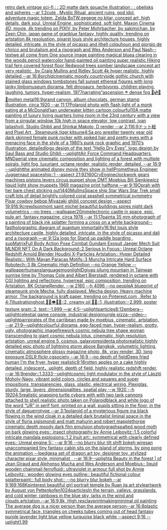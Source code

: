 [retro dark vintage sci-fi : : 2D matte dark gouache illustration : : obelisks and spheres --ar 1:2](https://www.ebank.nz/aiartgenerator?category=retro%2520dark%2520vintage%2520sci-fi%2520%3A%2520%3A%25202D%2520matte%2520dark%2520gouache%2520illustration%2520%3A%2520%3A%2520obelisks%2520and%2520spheres%2520--ar%25201%3A2)[cute , Mystic Ritual, ancient ruins, god idol, adventure,magic totem, Zelda BoTW,gegege no kitar, concept art, high details, dark soul, Unreal Engine, sophisticated, soft light, Maxon Cinema 4D, movie, 4k trending on PIXIV, by Peter Mohrbacher, by sakimichan, by Zeen Chin, japan game of granblue fantasy, highly quality, trending on artstation,8k resolustion, pixar](https://www.ebank.nz/aiartgenerator?category=cute%2520%2C%2520Mystic%2520Ritual%2C%2520ancient%2520ruins%2C%2520god%2520idol%2C%2520adventure%2Cmagic%2520totem%2C%2520Zelda%2520BoTW%2Cgegege%2520no%2520kitar%2C%2520concept%2520art%2C%2520high%2520details%2C%2520dark%2520soul%2C%2520Unreal%2520Engine%2C%2520sophisticated%2C%2520soft%2520light%2C%2520Maxon%2520Cinema%25204D%2C%2520movie%2C%25204k%2520trending%2520on%2520PIXIV%2C%2520by%2520Peter%2520Mohrbacher%2C%2520by%2520sakimichan%2C%2520by%2520Zeen%2520Chin%2C%2520japan%2520game%2520of%2520granblue%2520fantasy%2C%2520highly%2520quality%2C%2520trending%2520on%2520artstation%2C8k%2520resolustion%2C%2520pixar)[st louis style architecture houses, highly detailed, intricate, in the style of picasso and ithell colquhoun and giorgio de chirico and brutalism and a risograph and Wes Anderson and Paul Nash](https://www.ebank.nz/aiartgenerator?category=st%2520louis%2520style%2520architecture%2520houses%2C%2520highly%2520detailed%2C%2520intricate%2C%2520in%2520the%2520style%2520of%2520picasso%2520and%2520ithell%2520colquhoun%2520and%2520giorgio%2520de%2520chirico%2520and%2520brutalism%2520and%2520a%2520risograph%2520and%2520Wes%2520Anderson%2520and%2520Paul%2520Nash)[--test](https://www.ebank.nz/aiartgenerator?category=--test)[we all come from One source image painting magical blue](https://www.ebank.nz/aiartgenerator?category=we%2520all%2520come%2520from%2520One%2520source%2520image%2520painting%2520magical%2520blue)[a clearing in the woods pencil watercolor hand-painted oil painting super realistic Hiking trail fern covered forest floor Redwood trees somber landscape concept art very realistic , by Craig Mullins and Ridley Scott 4k hyper realistic, highly detailed --ar 16:8](https://www.ebank.nz/aiartgenerator?category=a%2520clearing%2520in%2520the%2520woods%2520pencil%2520watercolor%2520hand-painted%2520oil%2520painting%2520super%2520realistic%2520Hiking%2520trail%2520fern%2520covered%2520forest%2520floor%2520Redwood%2520trees%2520somber%2520landscape%2520concept%2520art%2520very%2520realistic%2520%2C%2520by%2520Craig%2520Mullins%2520and%2520Ridley%2520Scott%25204k%2520hyper%2520realistic%2C%2520highly%2520detailed%2520--ar%252016%3A8)[orchid](https://www.ebank.nz/aiartgenerator?category=orchid)[cinematic moody countryside gothic church with stained glass windows tombstones fall sunset ethereal figures with long lanky limbs](https://www.ebank.nz/aiartgenerator?category=cinematic%2520moody%2520countryside%2520gothic%2520church%2520with%2520stained%2520glass%2520windows%2520tombstones%2520fall%2520sunset%2520ethereal%2520figures%2520with%2520long%2520lanky%2520limbs)[museum diorama, felt dinosaurs, herbivores, children playing, laughing, tumors, hyper-realism, 1977](https://www.ebank.nz/aiartgenerator?category=museum%2520diorama%2C%2520felt%2520dinosaurs%2C%2520herbivores%2C%2520children%2520playing%2C%2520laughing%2C%2520tumors%2C%2520hyper-realism%2C%25201977)[narrating](https://www.ebank.nz/aiartgenerator?category=narrating)[“](https://www.ebank.nz/aiartgenerator?category=%E2%80%9C)[ascension ☂️ dense fog 🚧💿🧪🦠molten metal](https://www.ebank.nz/aiartgenerator?category=ascension%2520%E2%98%82%EF%B8%8F%2520dense%2520fog%2520%F0%9F%9A%A7%F0%9F%92%BF%F0%9F%A7%AA%F0%9F%A6%A0molten%2520metal)[16:9](https://www.ebank.nz/aiartgenerator?category=16%3A9)[grand canyon, album chocolats, german stamp illustration, circa 1920 --ar 11:17](https://www.ebank.nz/aiartgenerator?category=grand%2520canyon%2C%2520album%2520chocolats%2C%2520german%2520stamp%2520illustration%2C%2520circa%25201920%2520--ar%252011%3A17)[Polaroid photo with flash light of a monk eating at a McDonald’s](https://www.ebank.nz/aiartgenerator?category=Polaroid%2520photo%2520with%2520flash%2520light%2520of%2520a%2520monk%2520eating%2520at%2520a%2520McDonald%E2%80%99s)[an underwater kitten cartoon colourful](https://www.ebank.nz/aiartgenerator?category=an%2520underwater%2520kitten%2520cartoon%2520colourful)[10](https://www.ebank.nz/aiartgenerator?category=10)[A matte painting of luxury living quarters living room in the 23rd century with a view from a singular window 10k high in space elevator, low contrast, ivan laliashvili, Studio Ghibli and Shinkai Makoto, D render --ar 2:1](https://www.ebank.nz/aiartgenerator?category=A%2520matte%2520painting%2520of%2520luxury%2520living%2520quarters%2520living%2520room%2520in%2520the%252023rd%2520century%2520with%2520a%2520view%2520from%2520a%2520singular%2520window%252010k%2520high%2520in%2520space%2520elevator%2C%2520low%2520contrast%2C%2520ivan%2520laliashvili%2C%2520Studio%2520Ghibli%2520and%2520Shinkai%2520Makoto%2C%2520D%2520render%2520--ar%25202%3A1)[16:9](https://www.ebank.nz/aiartgenerator?category=16%3A9)[ドット絵 and Pixel Art , Steampunk,tiger,kitsune](https://www.ebank.nz/aiartgenerator?category=%E3%83%89%E3%83%83%E3%83%88%E7%B5%B5%2520and%2520Pixel%2520Art%2520%2C%2520Steampunk%2Ctiger%2Ckitsune)[4:5](https://www.ebank.nz/aiartgenerator?category=4%3A5)[a pro wrestler twenty year old dark skinned female punk rocker with spiked hair and pretty eyes with a menacing face in the style of a 1980’s punk rock graphic and 1970’s illustration, detailed](https://www.ebank.nz/aiartgenerator?category=a%2520pro%2520wrestler%2520twenty%2520year%2520old%2520dark%2520skinned%2520female%2520punk%2520rocker%2520with%2520spiked%2520hair%2520and%2520pretty%2520eyes%2520with%2520a%2520menacing%2520face%2520in%2520the%2520style%2520of%2520a%25201980%E2%80%99s%2520punk%2520rock%2520graphic%2520and%25201970%E2%80%99s%2520illustration%2C%2520detailed)[logo design of the text “Hello Dry Eyes”, logo design by Saul Bass and Studio Ghibli --uplight](https://www.ebank.nz/aiartgenerator?category=logo%2520design%2520of%2520the%2520text%2520%E2%80%9CHello%2520Dry%2520Eyes%E2%80%9D%2C%2520logo%2520design%2520by%2520Saul%2520Bass%2520and%2520Studio%2520Ghibli%2520--uplight)[Air Force Command Headquarters, MND](https://www.ebank.nz/aiartgenerator?category=Air%2520Force%2520Command%2520Headquarters%2C%2520MND)[aerial view cinematic composition and lighting of a forest with multiple spirals, light fog, luxuriant, octane render, realistic render, detailed. --ar 16:9 --uplight](https://www.ebank.nz/aiartgenerator?category=aerial%2520view%2520cinematic%2520composition%2520and%2520lighting%2520of%2520a%2520forest%2520with%2520multiple%2520spirals%2C%2520light%2520fog%2C%2520luxuriant%2C%2520octane%2520render%2C%2520realistic%2520render%2C%2520detailed.%2520--ar%252016%3A9%2520--uplight)[the animated disney movie they show in hell](https://www.ebank.nz/aiartgenerator?category=the%2520animated%2520disney%2520movie%2520they%2520show%2520in%2520hell)[Prometheus Engineer Juggernaut spaceship::1 --aspect 21:9](https://www.ebank.nz/aiartgenerator?category=Prometheus%2520Engineer%2520Juggernaut%2520spaceship%3A%3A1%2520--aspect%252021%3A9)[2160](https://www.ebank.nz/aiartgenerator?category=2160)[CryEngine](https://www.ebank.nz/aiartgenerator?category=CryEngine)[clockwork gears machines pistons levers circus puppet show DMT  Moebius Bill Sienkiewicz liquid light show muppets 1969 magazine print halftone —ar 9:19](https://www.ebank.nz/aiartgenerator?category=clockwork%2520gears%2520machines%2520pistons%2520levers%2520circus%2520puppet%2520show%2520DMT%2520%2520Moebius%2520Bill%2520Sienkiewicz%2520liquid%2520light%2520show%2520muppets%25201969%2520magazine%2520print%2520halftone%2520%E2%80%94ar%25209%3A19)[Oprah with her bare chest sticking out](https://www.ebank.nz/aiartgenerator?category=Oprah%2520with%2520her%2520bare%2520chest%2520sticking%2520out)[1440](https://www.ebank.nz/aiartgenerator?category=1440)[Mullins](https://www.ebank.nz/aiartgenerator?category=Mullins)[Space ship Star Wars Star Trek small craft lots of detail brightly colored coral seashell symmetrical symmetry Pixar cowboy bebop Miyazaki ghibli concept design --aspect 19:9](https://www.ebank.nz/aiartgenerator?category=Space%2520ship%2520Star%2520Wars%2520Star%2520Trek%2520small%2520craft%2520lots%2520of%2520detail%2520brightly%2520colored%2520coral%2520seashell%2520symmetrical%2520symmetry%2520Pixar%2520cowboy%2520bebop%2520Miyazaki%2520ghibli%2520concept%2520design%2520--aspect%252019%3A9)[16:9](https://www.ebank.nz/aiartgenerator?category=16%3A9)[crewdson](https://www.ebank.nz/aiartgenerator?category=crewdson)[mont saint michel beautiful buildings spires night dark volumetrics --no trees --wallpaper](https://www.ebank.nz/aiartgenerator?category=mont%2520saint%2520michel%2520beautiful%2520buildings%2520spires%2520night%2520dark%2520volumetrics%2520--no%2520trees%2520--wallpaper)[20mm](https://www.ebank.nz/aiartgenerator?category=20mm)[electronic castle in space, epic, pulp art, fantasy magazine, circa 1978 --ar 11:17](https://www.ebank.nz/aiartgenerator?category=electronic%2520castle%2520in%2520space%2C%2520epic%2C%2520pulp%2520art%2C%2520fantasy%2520magazine%2C%2520circa%25201978%2520--ar%252011%3A17)[paint](https://www.ebank.nz/aiartgenerator?category=paint)[a 35 mm photograph of a painting of black ink splatter forming a cross on a white background](https://www.ebank.nz/aiartgenerator?category=a%252035%2520mm%2520photograph%2520of%2520a%2520painting%2520of%2520black%2520ink%2520splatter%2520forming%2520a%2520cross%2520on%2520a%2520white%2520background)[--fast](https://www.ebank.nz/aiartgenerator?category=--fast)[holographic diagram of quantum immortality](https://www.ebank.nz/aiartgenerator?category=holographic%2520diagram%2520of%2520quantum%2520immortality)[16:9](https://www.ebank.nz/aiartgenerator?category=16%3A9)[st louis style architecture castle, highly detailed, intricate, in the style of picasso and dali and a risograph —ar 9:12](https://www.ebank.nz/aiartgenerator?category=st%2520louis%2520style%2520architecture%2520castle%2C%2520highly%2520detailed%2C%2520intricate%2C%2520in%2520the%2520style%2520of%2520picasso%2520and%2520dali%2520and%2520a%2520risograph%2520%E2%80%94ar%25209%3A12)[a logo for Stand up paddle boarding , sup](https://www.ebank.nz/aiartgenerator?category=a%2520logo%2520for%2520Stand%2520up%2520paddle%2520boarding%2520%2C%2520sup)[Matrix](https://www.ebank.nz/aiartgenerator?category=Matrix)[Full Body Action Pose Combat Gundam Exosuit Jaeger Mech Suit MLNDR NFT On A Dark Background::2 Serious In Focus:: Unreal Octane Redshift Arnold Blender Houdini X-Particles Artstation:: Hyper Detailed Realistic:: With Mayan Paracas Motifs::3 Muncha Intricate Hard Surface Robotech::3 8k Cinematic High Definition --no Orange Yellow --wallpaper](https://www.ebank.nz/aiartgenerator?category=Full%2520Body%2520Action%2520Pose%2520Combat%2520Gundam%2520Exosuit%2520Jaeger%2520Mech%2520Suit%2520MLNDR%2520NFT%2520On%2520A%2520Dark%2520Background%3A%3A2%2520Serious%2520In%2520Focus%3A%3A%2520Unreal%2520Octane%2520Redshift%2520Arnold%2520Blender%2520Houdini%2520X-Particles%2520Artstation%3A%3A%2520Hyper%2520Detailed%2520Realistic%3A%3A%2520With%2520Mayan%2520Paracas%2520Motifs%3A%3A3%2520Muncha%2520Intricate%2520Hard%2520Surface%2520Robotech%3A%3A3%25208k%2520Cinematic%2520High%2520Definition%2520--no%2520Orange%2520Yellow%2520--wallpaper)[humans](https://www.ebank.nz/aiartgenerator?category=humans)[language](https://www.ebank.nz/aiartgenerator?category=language)[moonlight](https://www.ebank.nz/aiartgenerator?category=moonlight)[Dgiyaq silung mountain in Tainwan sunrise time by Thomas Cole and Albert Bierstadt, rendered in octane with CGI lighting and reflections, hyperreal, epic composition, trending on Artstation, 8K OctaneRender.  --w 2160  --h 4096 --no people](https://www.ebank.nz/aiartgenerator?category=Dgiyaq%2520silung%2520mountain%2520in%2520Tainwan%2520sunrise%2520time%2520by%2520Thomas%2520Cole%2520and%2520Albert%2520Bierstadt%2C%2520rendered%2520in%2520octane%2520with%2520CGI%2520lighting%2520and%2520reflections%2C%2520hyperreal%2C%2520epic%2520composition%2C%2520trending%2520on%2520Artstation%2C%25208K%2520OctaneRender.%2520%2520--w%25202160%2520%2520--h%25204096%2520--no%2520people)[A blueprint of steampunk style Mecha,  fully displayed, Mecha design, Heavy machine armor,  The background is kraft paper,  trending on Pinterest.com  ,  Refer to 4:7](https://www.ebank.nz/aiartgenerator?category=A%2520blueprint%2520of%2520steampunk%2520style%2520Mecha%2C%2520%2520fully%2520displayed%2C%2520Mecha%2520design%2C%2520Heavy%2520machine%2520armor%2C%2520%2520The%2520background%2520is%2520kraft%2520paper%2C%2520%2520trending%2520on%2520Pinterest.com%2520%2520%2C%2520%2520Refer%2520to%25204%3A7)[illustration](https://www.ebank.nz/aiartgenerator?category=illustration)[ghost 🦷👄👁🪫🦴::2, creamy oil 🧀🍼::1, illustration::-2.999, poster texture grain::2, text::-1.999 —ar 4:5](https://www.ebank.nz/aiartgenerator?category=ghost%2520%F0%9F%A6%B7%F0%9F%91%84%F0%9F%91%81%F0%9F%AA%AB%F0%9F%A6%B4%3A%3A2%2C%2520creamy%2520oil%2520%F0%9F%A7%80%F0%9F%8D%BC%3A%3A1%2C%2520illustration%3A%3A-2.999%2C%2520poster%2520texture%2520grain%3A%3A2%2C%2520text%3A%3A-1.999%2520%E2%80%94ar%25204%3A5)[--uplight](https://www.ebank.nz/aiartgenerator?category=--uplight)[particles](https://www.ebank.nz/aiartgenerator?category=particles)[8:12](https://www.ebank.nz/aiartgenerator?category=8%3A12)[embera](https://www.ebank.nz/aiartgenerator?category=embera)[--uplight](https://www.ebank.nz/aiartgenerator?category=--uplight)[celestial game console, industrial design](https://www.ebank.nz/aiartgenerator?category=celestial%2520game%2520console%2C%2520industrial%2520design)[nurgle pizza](https://www.ebank.nz/aiartgenerator?category=nurgle%2520pizza)[--video](https://www.ebank.nz/aiartgenerator?category=--video)[--uplight](https://www.ebank.nz/aiartgenerator?category=--uplight)[parr](https://www.ebank.nz/aiartgenerator?category=parr)[pirates of the carribean made by moebius, cinematic, artstation, --ar 21:9](https://www.ebank.nz/aiartgenerator?category=pirates%2520of%2520the%2520carribean%2520made%2520by%2520moebius%2C%2520cinematic%2C%2520artstation%2C%2520--ar%252021%3A9)[—uplight](https://www.ebank.nz/aiartgenerator?category=%E2%80%94uplight)[colourful,](https://www.ebank.nz/aiartgenerator?category=colourful%2C)[diorama, egg-faced man, hyper-realism, grotty, ugly, photographic image](https://www.ebank.nz/aiartgenerator?category=diorama%2C%2520egg-faced%2520man%2C%2520hyper-realism%2C%2520grotty%2C%2520ugly%2C%2520photographic%2520image)[firework cosmic nebula tree shape woman transcending to giant cosmic nebula lotus, cinematic, high resolution, artstation, unreal engine 5, cosmos, galaxy](https://www.ebank.nz/aiartgenerator?category=firework%2520cosmic%2520nebula%2520tree%2520shape%2520woman%2520transcending%2520to%2520giant%2520cosmic%2520nebula%2520lotus%2C%2520cinematic%2C%2520high%2520resolution%2C%2520artstation%2C%2520unreal%2520engine%25205%2C%2520cosmos%2C%2520galaxy)[president](https://www.ebank.nz/aiartgenerator?category=president)[a photorealistic highly detailed epic photo of lightning storm above Bangkok, volumetric lighting, cinematic atmosphere,glossy magazine photo, 8k, vray render, 3D, long exposure,DSLR,flickr,cgsociety --ar 16:9 --no depth of field](https://www.ebank.nz/aiartgenerator?category=a%2520photorealistic%2520highly%2520detailed%2520epic%2520photo%2520of%2520lightning%2520storm%2520above%2520Bangkok%2C%2520volumetric%2520lighting%2C%2520cinematic%2520atmosphere%2Cglossy%2520magazine%2520photo%2C%25208k%2C%2520vray%2520render%2C%25203D%2C%2520long%2520exposure%2CDSLR%2Cflickr%2Ccgsociety%2520--ar%252016%3A9%2520--no%2520depth%2520of%2520field)[Deep fried human I'm the fryer, hyper realistic](https://www.ebank.nz/aiartgenerator?category=Deep%2520fried%2520human%2520I%27m%2520the%2520fryer%2C%2520hyper%2520realistic)[9:16](https://www.ebank.nz/aiartgenerator?category=9%3A16)[rotten apples on a cake  highly detailed, iridescent，uplight, depth of field, highly realistic redshift render, —ar 16:9](https://www.ebank.nz/aiartgenerator?category=rotten%2520apples%2520on%2520a%2520cake%2520%2520highly%2520detailed%2C%2520iridescent%EF%BC%8Cuplight%2C%2520depth%2520of%2520field%2C%2520highly%2520realistic%2520redshift%2520render%2C%2520%E2%80%94ar%252016%3A9)[render::1.3333](https://www.ebank.nz/aiartgenerator?category=render%3A%3A1.3333)[--uplight](https://www.ebank.nz/aiartgenerator?category=--uplight)[cosmic light modulator in the style of László Moholy-Nagy, vibrant solid colors, circles and squares and super impositions, transparencies, glass, plastic, electrical wiring,  Plexiglas, sturdy, large, layers, dimensionalities, spatial play --w 1920 --h 1920](https://www.ebank.nz/aiartgenerator?category=cosmic%2520light%2520modulator%2520in%2520the%2520style%2520of%2520L%C3%A1szl%C3%B3%2520Moholy-Nagy%2C%2520vibrant%2520solid%2520colors%2C%2520circles%2520and%2520squares%2520and%2520super%2520impositions%2C%2520transparencies%2C%2520glass%2C%2520plastic%2C%2520electrical%2520wiring%2C%2520%2520Plexiglas%2C%2520sturdy%2C%2520large%2C%2520layers%2C%2520dimensionalities%2C%2520spatial%2520play%2520--w%25201920%2520--h%25201920)[4:5](https://www.ebank.nz/aiartgenerator?category=4%3A5)[realistic snapping turtle cyborg  with with two tank cannons attached to shell realistic photo taken on Polaroid](https://www.ebank.nz/aiartgenerator?category=realistic%2520snapping%2520turtle%2520cyborg%2520%2520with%2520with%2520two%2520tank%2520cannons%2520attached%2520to%2520shell%2520realistic%2520photo%2520taken%2520on%2520Polaroid)[black and white logo of the word “UR”  in serif font, printed on a wall, pupils sitting in the floor, in the style of daguerrotype   --ar 3:1](https://www.ebank.nz/aiartgenerator?category=black%2520and%2520white%2520logo%2520of%2520the%2520word%2520%E2%80%9CUR%E2%80%9D%2520%2520in%2520serif%2520font%2C%2520printed%2520on%2520a%2520wall%2C%2520pupils%2520sitting%2520in%2520the%2520floor%2C%2520in%2520the%2520style%2520of%2520daguerrotype%2520%2520%2520--ar%25203%3A1)[polaroid of a mysterious figure ina black flowing in the wind cloak in a detailed dark brutalist liminal space in the style of floria sigismondi and matt mahurin and robert mapplethorpe cinematic depth moody dark film emulsion photograph](https://www.ebank.nz/aiartgenerator?category=polaroid%2520of%2520a%2520mysterious%2520figure%2520ina%2520black%2520flowing%2520in%2520the%2520wind%2520cloak%2520in%2520a%2520detailed%2520dark%2520brutalist%2520liminal%2520space%2520in%2520the%2520style%2520of%2520floria%2520sigismondi%2520and%2520matt%2520mahurin%2520and%2520robert%2520mapplethorpe%2520cinematic%2520depth%2520moody%2520dark%2520film%2520emulsion%2520photograph)[spalted wood moth on bark glowing eyes:: insect photography by Annie Leibovitz::1.5 colorful intricate mandala explosions::1.2 Inuit art:: symmetrical with clearly defined eyes:: Unreal engine 5:: --ar 9:16 --no blurry blur tilt shift bokeh wires](https://www.ebank.nz/aiartgenerator?category=spalted%2520wood%2520moth%2520on%2520bark%2520glowing%2520eyes%3A%3A%2520insect%2520photography%2520by%2520Annie%2520Leibovitz%3A%3A1.5%2520colorful%2520intricate%2520mandala%2520explosions%3A%3A1.2%2520Inuit%2520art%3A%3A%2520symmetrical%2520with%2520clearly%2520defined%2520eyes%3A%3A%2520Unreal%2520engine%25205%3A%3A%2520--ar%25209%3A16%2520--no%2520blurry%2520blur%2520tilt%2520shift%2520bokeh%2520wires)[an unaccompanied tiny fantasy cabin sits on the island of storms, by ping pong the animation --lp](https://www.ebank.nz/aiartgenerator?category=an%2520unaccompanied%2520tiny%2520fantasy%2520cabin%2520sits%2520on%2520the%2520island%2520of%2520storms%2C%2520by%2520ping%2520pong%2520the%2520animation%2520--lp)[edges](https://www.ebank.nz/aiartgenerator?category=edges)[a set of dragon art toy, designer toy ,stylized character,pixar style, minimalist , --ar 16:9](https://www.ebank.nz/aiartgenerator?category=a%2520set%2520of%2520dragon%2520art%2520toy%2C%2520designer%2520toy%2520%2Cstylized%2520character%2Cpixar%2520style%2C%2520minimalist%2520%2C%2520--ar%252016%3A9)[--uplight](https://www.ebank.nz/aiartgenerator?category=--uplight)[a Beauty in the forest | of Jean Giraud and Alphonso Mucha and Wes Anderson and Moebius:: liquid wooden chainmail ferrofluid:: ultraviolet in armour full shot by Annie Leibovitz:: wooden glowing eyes outline:: beautiful fictional colour splatterpaint:: full body shot:: --no blurry blur bokeh --ar 9:16](https://www.ebank.nz/aiartgenerator?category=a%2520Beauty%2520in%2520the%2520forest%2520%7C%2520of%2520Jean%2520Giraud%2520and%2520Alphonso%2520Mucha%2520and%2520Wes%2520Anderson%2520and%2520Moebius%3A%3A%2520liquid%2520wooden%2520chainmail%2520ferrofluid%3A%3A%2520ultraviolet%2520in%2520armour%2520full%2520shot%2520by%2520Annie%2520Leibovitz%3A%3A%2520wooden%2520glowing%2520eyes%2520outline%3A%3A%2520beautiful%2520fictional%2520colour%2520splatterpaint%3A%3A%2520full%2520body%2520shot%3A%3A%2520--no%2520blurry%2520blur%2520bokeh%2520--ar%25209%3A16)[9:16](https://www.ebank.nz/aiartgenerator?category=9%3A16)[8K](https://www.ebank.nz/aiartgenerator?category=8K)[pinterest beautiful girl portrait temple by Ruan jia art style](https://www.ebank.nz/aiartgenerator?category=pinterest%2520beautiful%2520girl%2520portrait%2520temple%2520by%2520Ruan%2520jia%2520art%2520style)[artwork by August von Pettenkofen](https://www.ebank.nz/aiartgenerator?category=artwork%2520by%2520August%2520von%2520Pettenkofen)[1024](https://www.ebank.nz/aiartgenerator?category=1024)[particles](https://www.ebank.nz/aiartgenerator?category=particles)[In the terrain, valleys, grasslands, and cold winter, rainbows in the blue sky, larks in the wind and clouds,artctation,--ar 16:9,8k, High res](https://www.ebank.nz/aiartgenerator?category=In%2520the%2520terrain%2C%2520valleys%2C%2520grasslands%2C%2520and%2520cold%2520winter%2C%2520rainbows%2520in%2520the%2520blue%2520sky%2C%2520larks%2520in%2520the%2520wind%2520and%2520clouds%2Cartctation%2C--ar%252016%3A9%2C8k%2C%2520High%2520res)[clay](https://www.ebank.nz/aiartgenerator?category=clay)[printmaking](https://www.ebank.nz/aiartgenerator?category=printmaking)[minimal oil painting The average dog is a nicer person than the average person--ar 16:8](https://www.ebank.nz/aiartgenerator?category=minimal%2520oil%2520painting%2520The%2520average%2520dog%2520is%2520a%2520nicer%2520person%2520than%2520the%2520average%2520person--ar%252016%3A8)[plastic symmetrical face, triangles on cheeks tubes coming out of head fantasy purple lavender light blue yellow turquoise black white --aspect 9:16 --uplight](https://www.ebank.nz/aiartgenerator?category=plastic%2520symmetrical%2520face%2C%2520triangles%2520on%2520cheeks%2520tubes%2520coming%2520out%2520of%2520head%2520fantasy%2520purple%2520lavender%2520light%2520blue%2520yellow%2520turquoise%2520black%2520white%2520--aspect%25209%3A16%2520--uplight)[1.99](https://www.ebank.nz/aiartgenerator?category=1.99)